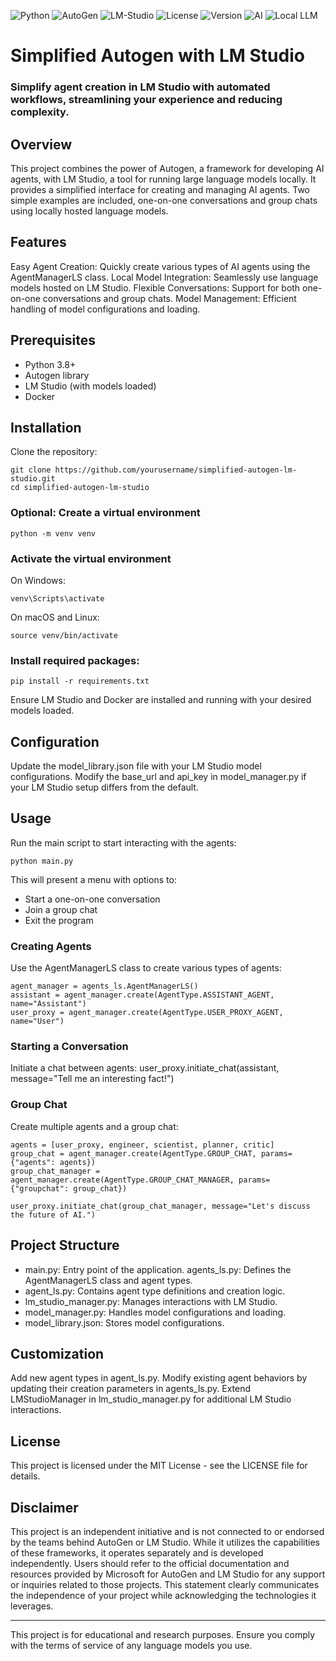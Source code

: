 ![Python](https://img.shields.io/badge/language-Python-blue.svg)
![AutoGen](https://img.shields.io/badge/framework-AutoGen-orange.svg)
![LM-Studio](https://img.shields.io/badge/LLM-LM--Studio-green.svg)
![License](https://img.shields.io/badge/license-MIT-yellow.svg)
![Version](https://img.shields.io/badge/version-0.1.0-brightgreen.svg)
![AI](https://img.shields.io/badge/AI-enabled-blue.svg)
![Local LLM](https://img.shields.io/badge/LLM-Local-red.svg)

# Simplified Autogen with LM Studio
### Simplify agent creation in LM Studio with automated workflows, streamlining your experience and reducing complexity.

## Overview
This project combines the power of Autogen, a framework for developing AI agents, with LM Studio, a tool for running large language models locally. It provides a simplified interface for creating and managing AI agents. Two simple examples are included, one-on-one conversations and group chats using locally hosted language models.

## Features

Easy Agent Creation: Quickly create various types of AI agents using the AgentManagerLS class.
Local Model Integration: Seamlessly use language models hosted on LM Studio.
Flexible Conversations: Support for both one-on-one conversations and group chats.
Model Management: Efficient handling of model configurations and loading.

## Prerequisites

- Python 3.8+
- Autogen library
- LM Studio (with models loaded)
- Docker

## Installation

Clone the repository:
```
git clone https://github.com/yourusername/simplified-autogen-lm-studio.git
cd simplified-autogen-lm-studio
```

### Optional: Create a virtual environment
```
python -m venv venv
```
### Activate the virtual environment

On Windows:
```
venv\Scripts\activate
```

On macOS and Linux:
```
source venv/bin/activate
```

### Install required packages:
```
pip install -r requirements.txt
```
Ensure LM Studio and Docker are installed and running with your desired models loaded.

## Configuration
Update the model_library.json file with your LM Studio model configurations.
Modify the base_url and api_key in model_manager.py if your LM Studio setup differs from the default.

## Usage
Run the main script to start interacting with the agents:
```
python main.py
```
This will present a menu with options to:

- Start a one-on-one conversation
- Join a group chat
- Exit the program

### Creating Agents
Use the AgentManagerLS class to create various types of agents:
```
agent_manager = agents_ls.AgentManagerLS()
assistant = agent_manager.create(AgentType.ASSISTANT_AGENT, name="Assistant")
user_proxy = agent_manager.create(AgentType.USER_PROXY_AGENT, name="User")
```

### Starting a Conversation
Initiate a chat between agents:
user_proxy.initiate_chat(assistant, message="Tell me an interesting fact!")

### Group Chat
Create multiple agents and a group chat:
```
agents = [user_proxy, engineer, scientist, planner, critic]
group_chat = agent_manager.create(AgentType.GROUP_CHAT, params={"agents": agents})
group_chat_manager = agent_manager.create(AgentType.GROUP_CHAT_MANAGER, params={"groupchat": group_chat})

user_proxy.initiate_chat(group_chat_manager, message="Let's discuss the future of AI.")
```

## Project Structure
- main.py: Entry point of the application.
 agents_ls.py: Defines the AgentManagerLS class and agent types.
- agent_ls.py: Contains agent type definitions and creation logic.
- lm_studio_manager.py: Manages interactions with LM Studio.
- model_manager.py: Handles model configurations and loading.
- model_library.json: Stores model configurations.

## Customization
Add new agent types in agent_ls.py.
Modify existing agent behaviors by updating their creation parameters in agents_ls.py.
Extend LMStudioManager in lm_studio_manager.py for additional LM Studio interactions.

## License
This project is licensed under the MIT License - see the LICENSE file for details.

## Disclaimer
This project is an independent initiative and is not connected to or endorsed by the teams behind AutoGen or LM Studio. While it utilizes the capabilities of these frameworks, it operates separately and is developed independently. Users should refer to the official documentation and resources provided by Microsoft for AutoGen and LM Studio for any support or inquiries related to those projects. This statement clearly communicates the independence of your project while acknowledging the technologies it leverages.

------------------
This project is for educational and research purposes. Ensure you comply with the terms of service of any language models you use.
